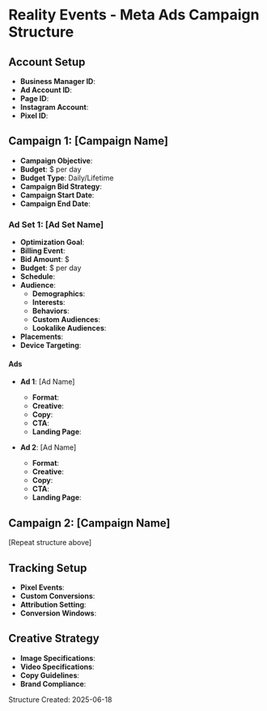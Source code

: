 # Reality Events - Meta Ads Campaign Structure

## Account Setup
- **Business Manager ID**: 
- **Ad Account ID**: 
- **Page ID**: 
- **Instagram Account**: 
- **Pixel ID**: 

## Campaign 1: [Campaign Name]
- **Campaign Objective**: 
- **Budget**: $ per day
- **Budget Type**: Daily/Lifetime
- **Campaign Bid Strategy**: 
- **Campaign Start Date**: 
- **Campaign End Date**: 

### Ad Set 1: [Ad Set Name]
- **Optimization Goal**: 
- **Billing Event**: 
- **Bid Amount**: $
- **Budget**: $ per day
- **Schedule**: 
- **Audience**: 
  - **Demographics**: 
  - **Interests**: 
  - **Behaviors**: 
  - **Custom Audiences**: 
  - **Lookalike Audiences**: 
- **Placements**: 
- **Device Targeting**: 

#### Ads
- **Ad 1**: [Ad Name]
  - **Format**: 
  - **Creative**: 
  - **Copy**: 
  - **CTA**: 
  - **Landing Page**: 

- **Ad 2**: [Ad Name]
  - **Format**: 
  - **Creative**: 
  - **Copy**: 
  - **CTA**: 
  - **Landing Page**: 

## Campaign 2: [Campaign Name]
[Repeat structure above]

## Tracking Setup
- **Pixel Events**: 
- **Custom Conversions**: 
- **Attribution Setting**: 
- **Conversion Windows**: 

## Creative Strategy
- **Image Specifications**: 
- **Video Specifications**: 
- **Copy Guidelines**: 
- **Brand Compliance**: 

Structure Created: 2025-06-18
